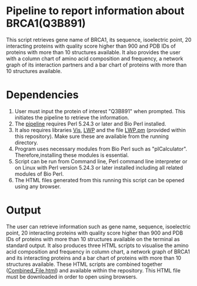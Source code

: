 # Pipeline to report information about BRCA1(Q3B891)

This script retrieves gene name of BRCA1, its sequence, isoelectric point, 20 interacting proteins with quality score higher than 900 and PDB IDs of proteins with more than 10 structures available. It also provides the user with a column chart of amino acid composition and frequency, a network graph of its interaction partners and a bar chart of proteins with more than 10 structures available.

# Dependencies

1. User must input the protein of interest "Q3B891" when prompted. This initiates the pipeline to retrieve the information.
2. The [pipeline](https://github.com/eerollapramod/Perl_pipeline_module_1/blob/master/Assignment_Final.pl) requires Perl 5.24.3 or later and Bio Perl installed. 
3. It also requires libraries [Vis](https://github.com/eerollapramod/Perl_pipeline_module_1/tree/master/vis), [LWP](https://github.com/eerollapramod/Perl_pipeline_module_1/tree/master/LWP) and the file [LWP.pm](https://github.com/eerollapramod/Perl_pipeline_module_1/blob/master/LWP.pm) (provided within this repository). Make sure these are available from the running directory.
4. Program uses necessary modules from Bio Perl such as "pICalculator". Therefore,installing these modules is essential.
5. Script can be run from Command line, Perl command line interpreter or on Linux with Perl version 5.24.3 or later installed including all related modules of Bio Perl.
6. The HTML files generated from this running this script can be opened using any browser.

# Output

The user can retrieve information such as gene name, sequence, isoelectric point, 20 interacting proteins with quality score higher than 900 and PDB IDs of proteins with more than 10 structures available on the terminal as standard output. It also produces three HTML scripts to visualise the amino acid composition and frequency in column chart, a network graph of BRCA1 and its interacting proteins and a bar chart of proteins with more than 10 structures available. These HTML scripts are combined together ([Combined_File.html](https://github.com/eerollapramod/Perl_Automated_script/blob/master/Combined_File.html)) and available within the repository. This HTML file must be downloaded in order to open using browsers.
